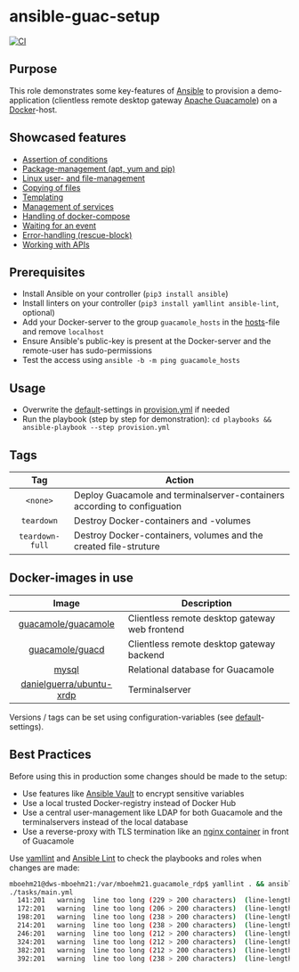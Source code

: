 # ansible-guac-setup

[![CI](https://github.com/mboehm21/ansible-guac-setup/actions/workflows/ci.yml/badge.svg)](https://github.com/mboehm21/ansible-guac-setup/actions/workflows/ci.yml)

## Purpose
This role demonstrates some key-features of [Ansible](https://www.ansible.com/) to provision a demo-application (clientless remote desktop gateway [Apache Guacamole](https://guacamole.apache.org/)) on a [Docker](https://www.docker.com/)-host.
## Showcased features
- [Assertion of conditions](https://github.com/mboehm21/ansible-guac-setup/blob/main/tasks/main.yml#L3-L10)
- [Package-management (apt, yum and pip)](https://github.com/mboehm21/ansible-guac-setup/blob/main/tasks/main.yml#L12-L40)
- [Linux user- and file-management](https://github.com/mboehm21/ansible-guac-setup/blob/main/tasks/main.yml#L42-L74)
- [Copying of files](https://github.com/mboehm21/ansible-guac-setup/blob/main/tasks/main.yml#L76-L92)
- [Templating](https://github.com/mboehm21/ansible-guac-setup/blob/main/tasks/main.yml#L94-L110)
- [Management of services](https://github.com/mboehm21/ansible-guac-setup/blob/main/tasks/main.yml#L112-L117)
- [Handling of docker-compose](https://github.com/mboehm21/ansible-guac-setup/blob/main/tasks/main.yml#L119-L127)
- [Waiting for an event](https://github.com/mboehm21/ansible-guac-setup/blob/main/tasks/main.yml#L129-L136)
- [Error-handling (rescue-block)](https://github.com/mboehm21/ansible-guac-setup/blob/main/tasks/main.yml#L138-L184)
- [Working with APIs](https://github.com/mboehm21/ansible-guac-setup/blob/main/tasks/main.yml#L186-L428)
## Prerequisites
- Install Ansible on your controller (`pip3 install ansible`)
- Install linters on your controller (`pip3 install yamllint ansible-lint`, optional)
- Add your Docker-server to the group `guacamole_hosts` in the [hosts](https://github.com/mboehm21/ansible-guac-setup/blob/main/playbooks/hosts)-file and remove `localhost`
- Ensure Ansible's public-key is present at the Docker-server and the remote-user has sudo-permissions
- Test the access using `ansible -b -m ping guacamole_hosts`
## Usage
- Overwrite the [default](https://github.com/mboehm21/ansible-guac-setup/blob/main/defaults/main.yml)-settings in [provision.yml](https://github.com/mboehm21/ansible-guac-setup/blob/main/playbooks/provision.yml) if needed
- Run the playbook (step by step for demonstration): `cd playbooks && ansible-playbook --step provision.yml`
## Tags
| Tag             | Action                                                                   |
|:---------------:|--------------------------------------------------------------------------|
| `<none>`        | Deploy Guacamole and terminalserver-containers according to configuation |
| `teardown`      | Destroy Docker-containers and -volumes                                   |
| `teardown-full` | Destroy Docker-containers, volumes and the created file-struture         |

## Docker-images in use
| Image                                                                         | Description                                                              |
|:-----------------------------------------------------------------------------:|--------------------------------------------------------------------------|
| [guacamole/guacamole](https://hub.docker.com/r/guacamole/guacamole)           | Clientless remote desktop gateway web frontend                           |
| [guacamole/guacd](https://hub.docker.com/r/guacamole/guacd)                   | Clientless remote desktop gateway backend                                |
| [mysql](https://hub.docker.com/_/mysql)                                       | Relational database for Guacamole                                        |
| [danielguerra/ubuntu-xrdp](https://hub.docker.com/r/danielguerra/ubuntu-xrdp) | Terminalserver                                                           |

Versions / tags can be set using configuration-variables (see [default](https://github.com/mboehm21/ansible-guac-setup/blob/main/defaults/main.yml)-settings).

## Best Practices
Before using this in production some changes should be made to the setup:
- Use features like [Ansible Vault](https://docs.ansible.com/ansible/latest/user_guide/vault.html) to encrypt sensitive variables
- Use a local trusted Docker-registry instead of Docker Hub
- Use a central user-management like LDAP for both Guacamole and the terminalservers instead of the local database
- Use a reverse-proxy with TLS termination like an [nginx container](https://hub.docker.com/_/nginx) in front of Guacamole

Use [yamllint](https://github.com/adrienverge/yamllint) and [Ansible Lint](https://ansible-lint.readthedocs.io/) to check the playbooks and roles when changes are made:

```bash
mboehm21@dws-mboehm21:/var/mboehm21.guacamole_rdp$ yamllint . && ansible-lint 
./tasks/main.yml
  141:201   warning  line too long (229 > 200 characters)  (line-length)
  172:201   warning  line too long (206 > 200 characters)  (line-length)
  198:201   warning  line too long (238 > 200 characters)  (line-length)
  214:201   warning  line too long (238 > 200 characters)  (line-length)
  246:201   warning  line too long (212 > 200 characters)  (line-length)
  324:201   warning  line too long (212 > 200 characters)  (line-length)
  382:201   warning  line too long (212 > 200 characters)  (line-length)
  392:201   warning  line too long (238 > 200 characters)  (line-length)
```

